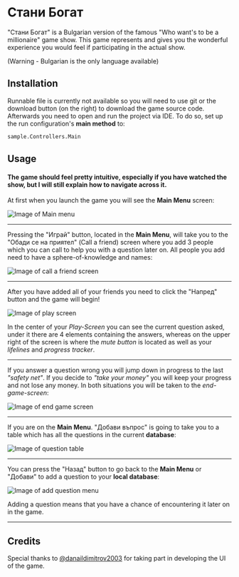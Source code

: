 # Стани Богат

"Стани Богат" is a Bulgarian version of the famous "Who want's to be a millionaire" game show. This game represents and gives you the wonderful experience you would feel if participating in the actual show. 

(Warning - Bulgarian is the only language available)

## Installation

Runnable file is currently not available so you will need to use git or the download button (on the right) to download the game source code. Afterwards you need to open and run the project via IDE. To do so, set up the run configuration's **main method** to:

```bash
sample.Controllers.Main
```

## Usage
#### The game should feel pretty intuitive, especially if you have watched the show, but I will still explain how to navigate across it.

At first when you launch the game you will see the **Main Menu** screen:

![Image of Main menu](https://scontent.fsof9-1.fna.fbcdn.net/v/t1.15752-9/118990822_400337857615502_3875881017116430278_n.png?_nc_cat=103&_nc_sid=ae9488&_nc_ohc=nwb5TidfB3oAX90FKWK&_nc_ht=scontent.fsof9-1.fna&oh=007e8f55f6ed89d574402d70def9a979&oe=5FA77C8F)

----------------------------------------
Pressing the "Играй" button, located in the **Main Menu**, will take you to the "Обади се на приятел" (Call a friend) screen where you add 3 people which you can call to help you with a question later on. All people you add need to have a sphere-of-knowledge and names:

![Image of call a friend screen](https://scontent.fsof9-1.fna.fbcdn.net/v/t1.15752-9/118990822_400337857615502_3875881017116430278_n.png?_nc_cat=103&_nc_sid=ae9488&_nc_ohc=nwb5TidfB3oAX90FKWK&_nc_ht=scontent.fsof9-1.fna&oh=007e8f55f6ed89d574402d70def9a979&oe=5FA77C8F)

----------------------------------------
After you have added all of your friends you need to click the "Напред" button and the game will begin!

![Image of play screen](https://scontent.fsof9-1.fna.fbcdn.net/v/t1.15752-9/119006306_1599313673563242_1340465051585041579_n.png?_nc_cat=102&_nc_sid=ae9488&_nc_ohc=mtvofhRkEdUAX_ONRhI&_nc_ht=scontent.fsof9-1.fna&oh=77f8d931855b69baf9acaff09b6ab96e&oe=5FA70378)

In the center of your *Play-Screen* you can see the current question asked, under it there are 4 elements containing the answers, whereas on the upper right of the screen is where the *mute button* is located as well as your *lifelines* and *progress tracker*.

----------------------------------------

If you answer a question wrong you will jump down in progress to the last *"safety net"*. If you decide to *"take your money"* you will keep your progress and not lose any money. In both situations you will be taken to the *end-game-screen*:

![Image of end game screen](https://scontent.fsof9-1.fna.fbcdn.net/v/t1.15752-9/118984158_318403372583972_7341418691522386328_n.png?_nc_cat=102&_nc_sid=ae9488&_nc_ohc=A-gePzIUnnEAX98oB1k&_nc_ht=scontent.fsof9-1.fna&oh=bcd5c0b1b774026c376311141a74b4c0&oe=5FA7D58B)

----------------------------------------
If you are on the **Main Menu**. "Добави въпрос" is going to take you to a table which has all the questions in the current **database**:

![Image of question table](https://scontent.fsof9-1.fna.fbcdn.net/v/t1.15752-9/118983614_350717676079266_2512452299561691940_n.png?_nc_cat=104&_nc_sid=ae9488&_nc_ohc=rhLsB5CQGJwAX-sFatj&_nc_ht=scontent.fsof9-1.fna&oh=c5115f621a03bde30e41f893b352b47b&oe=5FA4E88C)

----------------------------------------
You can press the "Назад" button to go back to the **Main Menu** or "Добави" to add a question to your **local database**:

![Image of add question menu](https://scontent.fsof9-1.fna.fbcdn.net/v/t1.15752-9/119026378_1794525330735918_2499460216370872463_n.png?_nc_cat=106&_nc_sid=ae9488&_nc_ohc=Hi4cGBqcR2EAX8_Nuba&_nc_ht=scontent.fsof9-1.fna&oh=3874245f4f2c91db07b221dfcb5518d7&oe=5FA47BE5) 

Adding a question means that you have a chance of encountering it later on in the game.

----------------------------------------



## Credits
Special thanks to [@danaildimitrov2003](https://github.com/danaildimitrov2003) for taking part in developing the UI of the game.



